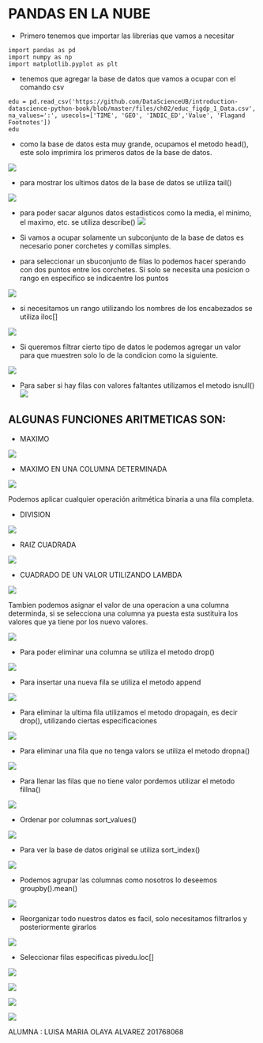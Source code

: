 # PANDAS EN LA NUBE

* Primero tenemos que importar las librerias que vamos a necesitar



```
import pandas as pd 
import numpy as np 
import matplotlib.pyplot as plt
```

* tenemos que agregar la base de datos que vamos a ocupar con el comando csv

```
edu = pd.read_csv('https://github.com/DataScienceUB/introduction-datascience-python-book/blob/master/files/ch02/educ_figdp_1_Data.csv', na_values=':', usecols=['TIME', 'GEO', 'INDIC_ED','Value', 'Flagand Footnotes']) 
edu
```

* como la base de datos esta muy grande, ocupamos el metodo head(), este solo imprimira los primeros datos de la base de datos.

![](1.png)

* para mostrar los ultimos datos de la base de datos se utiliza tail()

![](2.png)
* para poder sacar algunos datos estadisticos como la media, el minimo, el maximo, etc.  se utiliza describe()
![](value.png)

* Si vamos a ocupar solamente un subconjunto de la base de datos es necesario poner corchetes y comillas simples.

* para seleccionar un sbuconjunto de filas lo podemos hacer sperando con dos puntos entre los corchetes. Si solo se necesita una posicion o rango en especifico se indicaentre los puntos 

![](4.png)

* si necesitamos un rango utilizando los nombres de los encabezados se utiliza iloc[]

![](5.png)

* Si queremos filtrar cierto tipo de datos le podemos agregar un valor para que muestren solo lo de la condicion como la siguiente.

![](6.png)
* Para saber si hay filas con valores faltantes utilizamos el metodo isnull()
![](7.png)

## ALGUNAS FUNCIONES ARITMETICAS SON:

* MAXIMO 

![](8.png)

* MAXIMO EN UNA COLUMNA DETERMINADA

![](9.png)

Podemos aplicar cualquier operación aritmética binaria a una fila completa.

* DIVISION 

![](10.png)
* RAIZ CUADRADA 

![](11.png)
* CUADRADO DE UN VALOR UTILIZANDO LAMBDA 

![](12.png)

Tambien podemos asignar el valor de una operacion a una columna determinda, si se selecciona una columna ya puesta esta sustituira los valores que ya tiene por los nuevo valores.

![](13.png)
* Para poder eliminar una columna se utiliza el metodo drop()

![](14.png)

* Para insertar una nueva fila se utiliza el metodo append

![](15.png)
* Para eliminar la ultima fila utilizamos el metodo dropagain, es decir drop(), utilizando ciertas especificaciones

![](16.png)

* Para eliminar una fila que no tenga valors se utiliza el metodo dropna()

![](17.png)

* Para llenar las filas que no tiene valor pordemos utilizar el metodo fillna()

![](18.png)
* Ordenar por columnas sort_values()

![](19.png)
* Para ver la base de datos original se utiliza sort_index()

![](20.png)

* Podemos agrupar las columnas como nosotros lo deseemos 
    groupby().mean() 

![](21.png)
* Reorganizar todo nuestros datos es facil, solo necesitamos filtrarlos y posteriormente girarlos 

![](22.png)

* Seleccionar filas especificas pivedu.loc[]

![](23.png)

![](23.png)

![](24.png)

![](25.png)

ALUMNA : LUISA MARIA OLAYA ALVAREZ
201768068